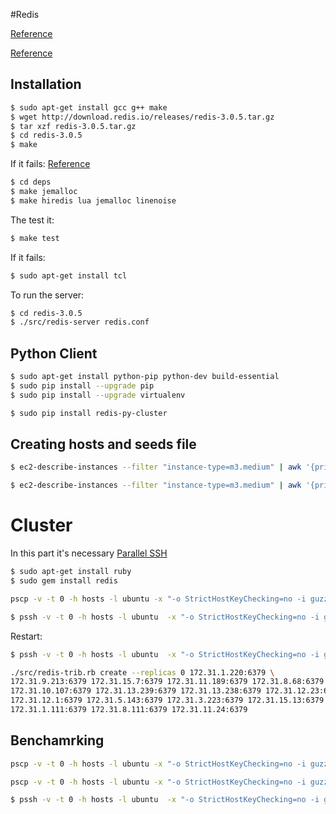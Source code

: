 #Redis

[Reference](http://redis.io/topics/cluster-tutorial)

[Reference](https://github.com/Grokzen/redis-py-cluster)

## Installation

```bash
$ sudo apt-get install gcc g++ make
$ wget http://download.redis.io/releases/redis-3.0.5.tar.gz
$ tar xzf redis-3.0.5.tar.gz
$ cd redis-3.0.5
$ make
```

If it fails: [Reference](http://iamjavakid.blogspot.com/2015/04/install-redis-300-in-ubuntu-14042-server.html)
```bash
$ cd deps
$ make jemalloc
$ make hiredis lua jemalloc linenoise
```

The test it:
```bash
$ make test
```

If it fails:

```bash
$ sudo apt-get install tcl
```

To run the server:

```bash
$ cd redis-3.0.5
$ ./src/redis-server redis.conf
```

## Python Client

```bash
$ sudo apt-get install python-pip python-dev build-essential
$ sudo pip install --upgrade pip
$ sudo pip install --upgrade virtualenv

$ sudo pip install redis-py-cluster
```

## Creating hosts and seeds file

```bash
$ ec2-describe-instances --filter "instance-type=m3.medium" | awk '{print $2}' | grep "52\." > hosts

$ ec2-describe-instances --filter "instance-type=m3.medium" | awk '{print $2}' | grep "172\." > cluster
```

# Cluster

In this part it's necessary [Parallel SSH](https://code.google.com/p/parallel-ssh/)

```bash
$ sudo apt-get install ruby
$ sudo gem install redis
```

```bash
pscp -v -t 0 -h hosts -l ubuntu -x "-o StrictHostKeyChecking=no -i guzz-macbook.pem" redis.conf /home/ubuntu/redis-3.0.5/
```

```bash
$ pssh -v -t 0 -h hosts -l ubuntu  -x "-o StrictHostKeyChecking=no -i guzz-macbook.pem" -P './redis-3.0.5/src/redis-server redis-3.0.5/redis.conf &'
```

Restart:
```bash
$ pssh -v -t 0 -h hosts -l ubuntu  -x "-o StrictHostKeyChecking=no -i guzz-macbook.pem" -P 'sudo reboot'
```

``` bash
./src/redis-trib.rb create --replicas 0 172.31.1.220:6379 \
172.31.9.213:6379 172.31.15.7:6379 172.31.11.189:6379 172.31.8.68:6379 \
172.31.10.107:6379 172.31.13.239:6379 172.31.13.238:6379 172.31.12.23:6379 \
172.31.12.1:6379 172.31.5.143:6379 172.31.3.223:6379 172.31.15.13:6379 \
172.31.1.111:6379 172.31.8.111:6379 172.31.11.24:6379
```

## Benchamrking

```bash
pscp -v -t 0 -h hosts -l ubuntu -x "-o StrictHostKeyChecking=no -i guzz-macbook.pem" cluster /home/ubuntu

pscp -v -t 0 -h hosts -l ubuntu -x "-o StrictHostKeyChecking=no -i guzz-macbook.pem" bench.py /home/ubuntu

$ pssh -v -t 0 -h hosts -l ubuntu  -x "-o StrictHostKeyChecking=no -i guzz-macbook.pem" -P 'python bench.py 100000'
```

